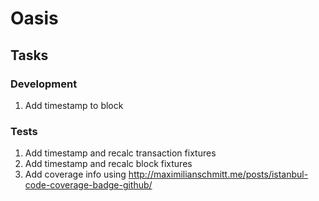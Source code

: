 # Oasis

## Tasks
### Development
1. Add timestamp to block
### Tests
1. Add timestamp and recalc transaction fixtures
2. Add timestamp and recalc block fixtures
3. Add coverage info using http://maximilianschmitt.me/posts/istanbul-code-coverage-badge-github/